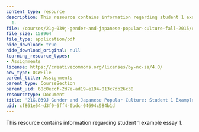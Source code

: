 ```yaml
---
content_type: resource
description: This resource contains information regarding student 1 example essay
  1.
file: /courses/21g-039j-gender-and-japanese-popular-culture-fall-2015/cf861e54d3f06ff40bdc04694c984b1d_MIT21G_039JF15_inequality.pdf
file_size: 158964
file_type: application/pdf
hide_download: true
hide_download_original: null
learning_resource_types:
- Assignments
license: https://creativecommons.org/licenses/by-nc-sa/4.0/
ocw_type: OCWFile
parent_title: Assignments
parent_type: CourseSection
parent_uid: 68c0eccf-2d7e-ad19-e194-013c7db26c38
resourcetype: Document
title: '21G.039J Gender and Japanese Popular Culture: Student 1 Example Essay 1'
uid: cf861e54-d3f0-6ff4-0bdc-04694c984b1d
---
```

This resource contains information regarding student 1 example essay 1.